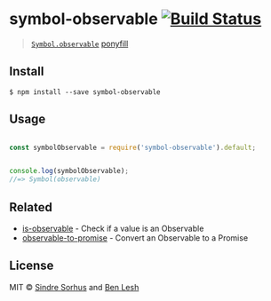
# symbol-observable [![Build Status](https://travis-ci.org/benlesh/symbol-observable.svg?branch=master)](https://travis-ci.org/benlesh/symbol-observable)


> [`Symbol.observable`](https://github.com/zenparsing/es-observable) [ponyfill](https://ponyfill.com)


## Install

```
$ npm install --save symbol-observable
```


## Usage

```js

const symbolObservable = require('symbol-observable').default;


console.log(symbolObservable);
//=> Symbol(observable)
```


## Related

- [is-observable](https:/https://github.com/elassol/battery-app/pull/3/conflict?name=node_modules%252Fsymbol-observable%252Freadme.md&base_oid=153a1ca0c590af838f2e0a2cd2177f780a795ca9&head_oid=99bb9a066fda2703ddbd4a83700e44c5abefe168/github.com/sindresorhus/is-observable) - Check if a value is an Observable
- [observable-to-promise](https://github.com/sindresorhus/observable-to-promise) - Convert an Observable to a Promise


## License

MIT © [Sindre Sorhus](https://sindresorhus.com) and [Ben Lesh](https://github.com/benlesh)

